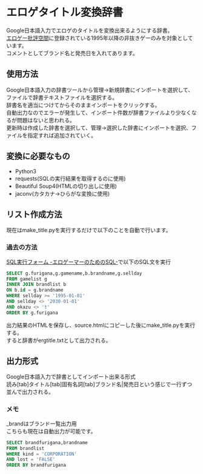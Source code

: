 # エロゲタイトル変換辞書  
Google日本語入力でエロゲのタイトルを変換出来るようにする辞書。  
[エロゲー批評空間](https://erogamescape.dyndns.org/)に登録されている1995年以降の非抜きゲーのみを対象としています。   
コメントとしてブランド名と発売日を入れてあります。 
## 使用方法
Google日本語入力の辞書ツールから管理→新規辞書にインポートを選択して、ファイルで辞書テキストファイルを選択する。  
辞書名を適当につけてからそのままインポートをクリックする。  
自動出力なのでエラーが発生して、インポート件数が辞書ファイルより少なくなるが問題はないと思われる。  
更新時は作成した辞書を選択して、管理→選択した辞書にインポートを選択、ファイルを指定すれば追加されていく。
## 変換に必要なもの

- Python3
- requests(SQLの実行結果を取得するのに使用)
- Beautiful Soup4(HTMLの切り出しに使用)
- jaconv(カタカナ→ひらがな変換に使用)

## リスト作成方法  
現在はmake_title.pyを実行するだけで以下のことを自動で行います。  
### 過去の方法
[SQL実行フォーム -エロゲーマーのためのSQL-](https://goo.gl/WBuoeB)で以下のSQL文を実行  
```SQL  
SELECT g.furigana,g.gamename,b.brandname,g.sellday
FROM gamelist g
INNER JOIN brandlist b
ON b.id = g.brandname
WHERE sellday >= '1995-01-01'
AND sellday <> '2030-01-01'
AND okazu <> 't'
ORDER BY g.furigana
```  
出力結果のHTMLを保存し、source.htmlにコピーした後にmake_title.pyを実行する。  
すると辞書がergtitle.txtとして出力される。  
## 出力形式  
Google日本語入力で辞書としてインポート出来る形式  
読み[tab]タイトル[tab]固有名詞[tab]ブランド名|発売日という感じで一行ずつ並んで出力される。  
### メモ
_brandはブランド一覧出力用  
こちらも現在は自動出力が可能です。  
```SQL  
SELECT brandfurigana,brandname
FROM brandlist
WHERE kind = 'CORPORATION'
AND lost = 'FALSE'
ORDER BY brandfurigana
```
